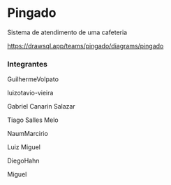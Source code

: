 # Pingado
Sistema de atendimento de uma cafeteria

https://drawsql.app/teams/pingado/diagrams/pingado

### Integrantes

GuilhermeVolpato

luizotavio-vieira

Gabriel Canarin Salazar

Tiago Salles Melo

NaumMarcirio

Luiz Miguel 

DiegoHahn

Miguel

